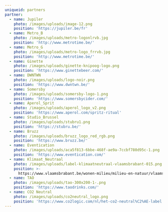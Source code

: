 ```yaml
---
uniqueid: partners
partner:
  - name: Jupiler
    photo: /images/uploads/image-12.png
    position: 'https://jupiler.be/fr'
  - name: Metro_B
    photo: /images/uploads/metro-logonlrvb.jpg
    position: 'http://www.metrotime.be/'
  - name: Metro_G
    photo: /images/uploads/metro-logo_frrvb.jpg
    position: 'http://www.metrotime.be/'
  - name: Ginette
    photo: /images/uploads/ginette-knipoog-logo.png
    position: 'https://www.ginettebeer.com/'
  - name: DWNTWN
    photo: /images/uploads/logo-noir.png
    position: 'https://www.dwntwn.be/'
  - name: Somersby
    photo: /images/uploads/somersby-logo-1.png
    position: 'https://www.somersbycider.com/'
  - name: Aperol_Sprit
    photo: /images/uploads/aperol_logo_v2.png
    position: 'https://www.aperol.com/spritz-ritual'
  - name: Studio_Brussel
    photo: /images/uploads/stubru1.png
    position: 'https://stubru.be/'
  - name: Bruzz
    photo: /images/uploads/bruzz_logo_red_rgb.png
    position: 'https://www.bruzz.be/'
  - name: Eventication
    photo: /images/uploads/aca5f813-6bbe-468f-ae9a-7ccbf780d95c-1.png
    position: 'https://www.eventication.com/'
  - name: Klimaat_Neutraal
    photo: /images/uploads/label-klimaatneutraal-vlaamsbrabant-015.png
    position: >-
      https://www.vlaamsbrabant.be/wonen-milieu/milieu-en-natuur/vlaams-brabant-klimaatneutraal/index.jsp
  - name: TAO
    photo: /images/uploads/tao-300x200-1-.png
    position: 'https://www.taodrinks.com/'
  - name: CO2 Neutral
    photo: /images/uploads/co2neutral_logo.png
    position: 'https://www.co2logic.com/nl/het-co2-neutral%C2%AE-label'
---
```


